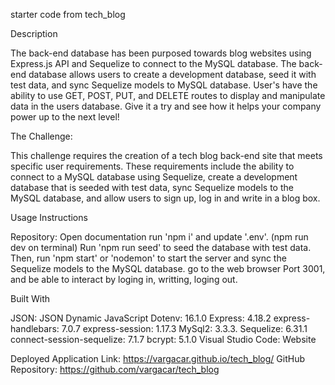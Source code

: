 
starter code from tech_blog

Description

The back-end database has been purposed towards blog websites using Express.js API and Sequelize to connect to the MySQL database. The back-end database allows users to create a development database, seed it with test data, and sync Sequelize models to MySQL database. User's have the ability to use GET, POST, PUT, and DELETE routes to display and manipulate data in the users database. Give it a try and see how it helps your company power up to the next level!

The Challenge:

This challenge requires the creation of a tech blog back-end site that meets specific user requirements. These requirements include the ability to connect to a MySQL database using Sequelize, create a development database that is seeded with test data, sync Sequelize models to the MySQL database, and allow users to sign up, log in and write in a blog box.

Usage Instructions

Repository: Open documentation run 'npm i' and update '.env'.   (npm run dev on terminal)
Run 'npm run seed' to seed the database with test data. Then, run 'npm start' or 'nodemon' to start the server and sync the Sequelize models to the MySQL database.
go to the web browser Port 3001, and be able to interact by loging in, writting, loging out.




Built With

JSON: JSON
Dynamic JavaScript
Dotenv: 16.1.0
Express: 4.18.2
express-handlebars: 7.0.7
express-session: 1.17.3
MySql2: 3.3.3.
Sequelize: 6.31.1
connect-session-sequelize: 7.1.7
bcrypt: 5.1.0
Visual Studio Code: Website


Deployed Application Link:
https://vargacar.github.io/tech_blog/
GitHub Repository:
https://github.com/vargacar/tech_blog